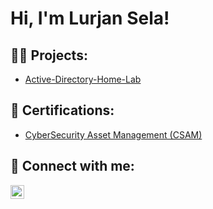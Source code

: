 <h1>Hi, I'm Lurjan Sela! <a href="https://www.linkedin.com/in/lurjansela/"> </a>

<h2>👨‍💻 Projects:</h2>

  - [Active-Directory-Home-Lab](https://github.com/LurjanSela/Active-Directory-Home-Lab)

  
<h2>📜 Certifications:</h2>

  - [CyberSecurity Asset Management (CSAM)](https://github.com/LurjanSela/Certifications/blob/main/CyberSecurity%20Asset%20Management%20(CSAM).pdf)

<h2> 🤳 Connect with me:</h2>

[<img align="left" alt="yourname | LinkedIn" width="22px" src="https://cdn.jsdelivr.net/npm/simple-icons@v3/icons/linkedin.svg" />][linkedin]

[linkedin]: https://linkedin.com/in/LurjanSela
